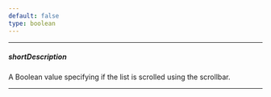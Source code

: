 ```yaml
---
default: false
type: boolean
---
```

---
##### shortDescription
A Boolean value specifying if the list is scrolled using the scrollbar.

---
